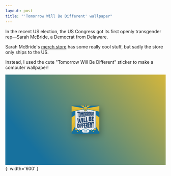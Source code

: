 ```yaml
---
layout: post
title: "'Tomorrow Will Be Different' wallpaper"
---
```


In the recent US election, the US Congress got its first openly transgender rep—Sarah McBride, a Democrat from Delaware.

Sarah McBride's [merch store](https://store.sarahmcbride.com/) has some really cool stuff, but sadly the store only ships to the US.

Instead, I used the cute "Tomorrow Will Be Different" sticker to make a computer wallpaper!

![tomorrowwp.png](/assets/images/tomorrowwp.png){: width='600' }
